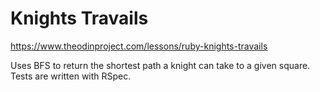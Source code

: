 # Knights Travails

https://www.theodinproject.com/lessons/ruby-knights-travails

Uses BFS to return the shortest path a knight can take to a given square. Tests are written with RSpec.
